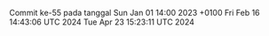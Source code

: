 Commit ke-55 pada tanggal Sun Jan 01 14:00 2023 +0100
Fri Feb 16 14:43:06 UTC 2024
Tue Apr 23 15:23:11 UTC 2024
